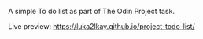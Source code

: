 A simple To do list as part of The Odin Project task.

Live preview: https://luka2lkay.github.io/project-todo-list/